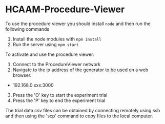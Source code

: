 # HCAAM-Procedure-Viewer

To use the procedure viewer you should install `node` and then run the following commands
1) Install the node modules with  `npm install`
2) Run the server using `npm start`

To activate and use the procedure viewer:
1) Connect to the ProcedureViewer network
2) Navigate to the ip address of the generator to be used on a web browser.
  - 192.168.0.xxx:3000
3) Press the 'O' key to start the experiment trial
4) Press the 'P' key to end the experiment trial

The trial data csv files can be obtained by connecting remotely using ssh and then using the 'scp' command to copy files to the local computer.
